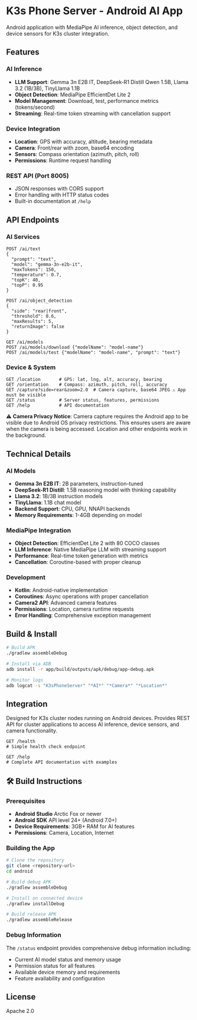 # K3s Phone Server - Android AI App

Android application with MediaPipe AI inference, object detection, and device sensors for K3s cluster integration.

## Features

### AI Inference
- **LLM Support**: Gemma 3n E2B IT, DeepSeek-R1 Distill Qwen 1.5B, Llama 3.2 (1B/3B), TinyLlama 1.1B
- **Object Detection**: MediaPipe EfficientDet Lite 2
- **Model Management**: Download, test, performance metrics (tokens/second)
- **Streaming**: Real-time token streaming with cancellation support

### Device Integration
- **Location**: GPS with accuracy, altitude, bearing metadata
- **Camera**: Front/rear with zoom, base64 encoding
- **Sensors**: Compass orientation (azimuth, pitch, roll)
- **Permissions**: Runtime request handling

### REST API (Port 8005)
- JSON responses with CORS support
- Error handling with HTTP status codes
- Built-in documentation at `/help`

## API Endpoints

### AI Services
```http
POST /ai/text
{
  "prompt": "text",
  "model": "gemma-3n-e2b-it", 
  "maxTokens": 150,
  "temperature": 0.7,
  "topK": 40,
  "topP": 0.95
}
```

```http
POST /ai/object_detection
{
  "side": "rear|front",
  "threshold": 0.6,
  "maxResults": 5,
  "returnImage": false
}
```

```http
GET /ai/models
POST /ai/models/download {"modelName": "model-name"}
POST /ai/models/test {"modelName": "model-name", "prompt": "text"}
```

### Device & System
```http
GET /location       # GPS: lat, lng, alt, accuracy, bearing
GET /orientation    # Compass: azimuth, pitch, roll, accuracy  
GET /capture?side=rear&zoom=2.0  # Camera capture, base64 JPEG ⚠️ App must be visible
GET /status         # Server status, features, permissions
GET /help           # API documentation
```

⚠️ **Camera Privacy Notice**: Camera capture requires the Android app to be visible due to Android OS privacy restrictions. This ensures users are aware when the camera is being accessed. Location and other endpoints work in the background.

## Technical Details

### AI Models
- **Gemma 3n E2B IT**: 2B parameters, instruction-tuned
- **DeepSeek-R1 Distill**: 1.5B reasoning model with thinking capability
- **Llama 3.2**: 1B/3B instruction models
- **TinyLlama**: 1.1B chat model
- **Backend Support**: CPU, GPU, NNAPI backends
- **Memory Requirements**: 1-4GB depending on model

### MediaPipe Integration
- **Object Detection**: EfficientDet Lite 2 with 80 COCO classes
- **LLM Inference**: Native MediaPipe LLM with streaming support
- **Performance**: Real-time token generation with metrics
- **Cancellation**: Coroutine-based with proper cleanup

### Development
- **Kotlin**: Android-native implementation
- **Coroutines**: Async operations with proper cancellation
- **Camera2 API**: Advanced camera features
- **Permissions**: Location, camera runtime requests
- **Error Handling**: Comprehensive exception management

## Build & Install

```bash
# Build APK
./gradlew assembleDebug

# Install via ADB
adb install -r app/build/outputs/apk/debug/app-debug.apk

# Monitor logs
adb logcat -s "K3sPhoneServer" "*AI*" "*Camera*" "*Location*"
```

## Integration

Designed for K3s cluster nodes running on Android devices. Provides REST API for cluster applications to access AI inference, device sensors, and camera functionality.

```http
GET /health
# Simple health check endpoint
```

```http
GET /help
# Complete API documentation with examples
```

## 🛠️ Build Instructions

### Prerequisites
- **Android Studio** Arctic Fox or newer
- **Android SDK** API level 24+ (Android 7.0+)
- **Device Requirements**: 3GB+ RAM for AI features
- **Permissions**: Camera, Location, Internet

### Building the App
```bash
# Clone the repository
git clone <repository-url>
cd android

# Build debug APK
./gradlew assembleDebug

# Install on connected device  
./gradlew installDebug

# Build release APK
./gradlew assembleRelease
```

### Debug Information
The `/status` endpoint provides comprehensive debug information including:
- Current AI model status and memory usage
- Permission status for all features
- Available device memory and requirements
- Feature availability and configuration

## License

Apache 2.0
